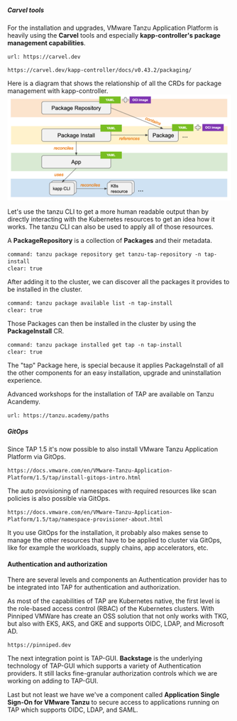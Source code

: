 ##### Carvel tools

For the installation and upgrades, VMware Tanzu Application Platform is heavily using the **Carvel** tools and especially **kapp-controller's package management capabilities**.
```dashboard:open-url
url: https://carvel.dev
```
```dashboard:open-url
https://carvel.dev/kapp-controller/docs/v0.43.2/packaging/
```

Here is a diagram that shows the relationship of all the CRDs for package management with kapp-controller.
![**kapp-controller's** package management capabilities](../images/carvel-package-management.png)

Let's use the tanzu CLI to get a more human readable output than by directly interacting with the Kubernetes resources to get an idea how it works. The tanzu CLI can also be used to apply all of those resources.

A **PackageRepository** is a collection of **Packages** and their metadata. 
```terminal:execute
command: tanzu package repository get tanzu-tap-repository -n tap-install
clear: true
```
After adding it to the cluster, we can discover all the packages it provides to be installed in the cluster.
```terminal:execute
command: tanzu package available list -n tap-install
clear: true
```

Those Packages can then be installed in the cluster by using the **PackageInstall** CR.
```terminal:execute
command: tanzu package installed get tap -n tap-install
clear: true
```
The "tap" Package here, is special because it applies PackageInstall of all the other components for an easy installation, upgrade and uninstallation experience.

Advanced workshops for the installation of TAP are available on Tanzu Acandemy.
```dashboard:open-url
url: https://tanzu.academy/paths
```

##### GitOps
Since TAP 1.5 it's now possible to also install VMware Tanzu Application Platform via GitOps.
```dashboard:open-url
https://docs.vmware.com/en/VMware-Tanzu-Application-Platform/1.5/tap/install-gitops-intro.html
```
The auto provisioning of namespaces with required resources like scan policies is also possible via GitOps.
```dashboard:open-url
https://docs.vmware.com/en/VMware-Tanzu-Application-Platform/1.5/tap/namespace-provisioner-about.html
```

It you use GitOps for the installation, it probably also makes sense to manage the other resources that have to be applied to cluster via GitOps, like for example the workloads, supply chains, app accelerators, etc.

#### Authentication and authorization
There are several levels and components an Authentication provider has to be integrated into TAP for authentication and authorization.

As most of the capabilities of TAP are Kubernetes native, the first level is the role-based access control (RBAC) of the Kubernetes clusters. With Pinniped VMWare has create an OSS solution that not only works with TKG, but also with EKS, AKS, and GKE and supports OIDC, LDAP, and Microsoft AD.
```dashboard:open-url
https://pinniped.dev
```

The next integration point is TAP-GUI. **Backstage** is the underlying technology of TAP-GUI which supports a variety of Authentication providers. It still lacks fine-granular authorization controls which we are working on adding to TAP-GUI.

Last but not least we have we've a component called **Application Single Sign-On for VMware Tanzu** to secure access to applications running on TAP which supports OIDC, LDAP, and SAML.